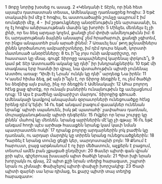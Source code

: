 1 Յոբը նորից խօսեց ու ասաց.
2 «Կենդանի է Տէրն, որ ինձ հետ այսպէս դատաստան տեսաւ,
Ամենակալը դառնացրեց հոգիս:
3 Եթէ տակաւին իմ մէջ է հոգիս,
եւ աստուածային շունչը ապրում է իմ ռունգերի մէջ,
4 -  իմ շրթունքները անօրէնութիւն չեն արտասանի,
եւ ոչ էլ հոգիս անիրաւութեան մասին կը խորհի:
5 Մինչեւ մեռնելս էլ չի լինի, որ ես ձեզ արդար կոչեմ,
քանզի չեմ փոխի անմեղութիւնն իմ:
6 Եւ արդարութեան ձայնին անսալով՝ չեմ հրաժարուի,
քանզի չգիտեմ, որ ինքս անպատեհ բան արած լինեմ:
7 Առաւել եւս՝ թող թշնամիներս լինեն կործանուող ամբարիշտները,
իմ դէմ դուրս եկած, կորստի մատնուած անօրէնները:
8 Եւ ի՞նչ յոյս ունի ամբարիշտը, որ հաստատ կը մնայ.
գուցէ Տիրոջը ապաւինելով կարենայ փրկուե՞լ,
9 կամ թէ Տէր Աստուածն ականջ կը դնի՞ իր խնդրանքներին:
10 Եթէ մի տագնապ երբ հասնի իր վրայ,
նա վստահութիւն պիտի չունենայ Աստծու առաջ:
Դիմի էլ Նրան՝ ունկն կը դնի՞ արդեօք Նա իրեն:
11 Կ՚ասեմ հիմա ձեզ, թէ այն ի՞նչն է, որ Տիրոջ ձեռքին է,
ու չեմ ծածկի ես ձեզնից այն բանը,
ինչ որ ձեռքին է Ամենակալի:
12 Ահա բոլորդ հէնց քաջ գիտէք, որ ունայն բաներին
ունայնութիւն էք աւելացնում դուք:
13 Այս է բաժինը ամբարիշտ մարդու՝ Տիրոջից գծուած.
Ամենակալի կամքով անպայման
զօրաւորների ունեցուածքը հէնց իրենց դէմ կ՚ելնի:
14 Ու եթէ անգամ բազում զաւակներ ունենան նրանք՝ պիտի սպանուեն,
իսկ թէ պատահի՝ չափահաս դառնան,
մուրացկանութեամբ պիտի դեգերեն:
15 Ովքեր որ նրա շուրջը կը լինեն՝ մահով կը մեռնեն.
նրանց այրիներին մէ՛կը չի գթայ:
16 Ու եթէ անգամ հողի պէս արծաթ հաւաքեն նրանք
կամ կաւի նման պատրաստեն ոսկի՝
17 դրանք բոլորը արդարներին լոկ բաժին կը դառնան,
ու արդար մարդիկ կը տիրեն նրանց ունեցուածքներին:
18 Դարձել է նրանց տունը ցեցի կեր, սարդոստայնի բոյն:
19 Քնում է հարուստ, բայց արթնանում է ոչ իբր մեծատուն,
աչքերն է բացում, տեսում ամէն բան չքացած ընդմիշտ:
20 Ցաւեր պիտի գան վրան՝ ջրի պէս,
գիշերուայ խաւարն պիտ ծածկի նրան:
21 Պիտ խլի նրան խորշակն ու գնայ,
22 պիտ քշի նրան տեղից հարազատ, շպրտի նրան ու չխնայի:
Փախչելով պիտի փախչի խորշակից:
23 Ծափ պիտի զարնի սա նրա դիմաց,
եւ քարշ պիտի տայ տեղից հարազատ»:
